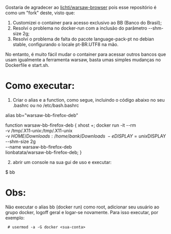 Gostaria de agradecer ao [lichti/warsaw-browser](https://hub.docker.com/r/lichti/warsaw-browser/) pois esse repositório é como um "fork" deste, visto que:

1) Customizei o container para acesso exclusivo ao BB (Banco do Brasil);
2) Resolvi o problema no docker-run com a inclusão do parâmetro --shm-size 2g;
3) Resolvi o problema de falta do pacote language-pack-pt no debian stable, configurando o locale pt-BR.UTF8 na mão.

No entanto, é muito fácil mudar o container para acessar outros bancos que usam igualmente a ferramenta warsaw, basta umas simples mudanças no Dockerfile e start.sh.

# Como executar:

1) Criar o alias e a function, como segue, incluindo o código abaixo no seu .bashrc ou no /etc/bash.bashrc

alias bb="warsaw-bb-firefox-deb"

function warsaw-bb-firefox-deb {
     xhost +;
     docker run -it --rm \
          -v /tmp/.X11-unix:/tmp/.X11-unix \
          -v $HOME/Downloads:/home/bank/Downloads \
          -e DISPLAY=unix$DISPLAY \
          --shm-size 2g \
          --name warsaw-bb-firefox-deb \
          lionbatata/warsaw-bb-firefox-deb;
}

2) abrir um console na sua gui de uso e executar:

$ bb

# Obs:

Não executar o alias bb (docker run) como root, adicionar seu usuário ao grupo docker, logoff geral e logar-se novamente. Para isso executar, por exemplo:
  
     # usermod -a -G docker <sua-conta>
    
